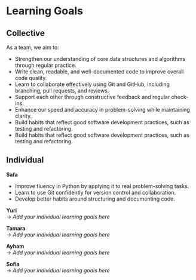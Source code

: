 # Learning Goals

## Collective

As a team, we aim to:

- Strengthen our understanding of core data structures and algorithms through
   regular practice.
- Write clean, readable, and well-documented code to improve overall code quality.
- Learn to collaborate effectively using Git and GitHub, including branching,
  pull requests, and reviews.
- Support each other through constructive feedback and regular check-ins.
- Enhance our speed and accuracy in problem-solving while maintaining clarity.
- Build habits that reflect good software development practices, such as testing
  and refactoring.
- Build habits that reflect good software development practices, such as testing
  and refactoring.

## Individual

**Safa**  

- Improve fluency in Python by applying it to real problem-solving tasks.  
- Learn to use Git confidently for version control and collaboration.  
- Develop better habits around structuring and documenting code.

**Yuri**  
*→ Add your individual learning goals here*

**Tamara**  
*→ Add your individual learning goals here*

**Ayham**  
*→ Add your individual learning goals here*

**Sofia**  
*→ Add your individual learning goals here*
